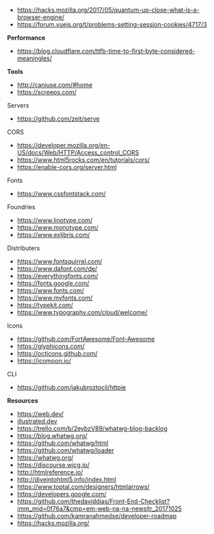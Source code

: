 - https://hacks.mozilla.org/2017/05/quantum-up-close-what-is-a-browser-engine/
- https://forum.vuejs.org/t/problems-setting-session-cookies/4717/3

**Performance**

- https://blog.cloudflare.com/ttfb-time-to-first-byte-considered-meaningles/

**Tools**

- http://caniuse.com/#home
- https://screeps.com/

Servers

- https://github.com/zeit/serve

CORS

- https://developer.mozilla.org/en-US/docs/Web/HTTP/Access_control_CORS
- https://www.html5rocks.com/en/tutorials/cors/
- https://enable-cors.org/server.html

Fonts

- https://www.cssfontstack.com/

Foundries

- https://www.linotype.com/
- https://www.monotype.com/
- https://www.exljbris.com/

Distributers

- https://www.fontsquirrel.com/
- https://www.dafont.com/de/
- https://everythingfonts.com/
- https://fonts.google.com/
- https://www.fonts.com/
- https://www.myfonts.com/
- https://typekit.com/
- https://www.typography.com/cloud/welcome/

Icons

- https://github.com/FortAwesome/Font-Awesome
- https://glyphicons.com/
- https://octicons.github.com/
- https://icomoon.io/

CLI

- https://github.com/jakubroztocil/httpie

**Resources**

- https://web.dev/
- [illustrated.dev](https://illustrated.dev/)
- https://trello.com/b/2eybzV89/whatwg-blog-backlog
- https://blog.whatwg.org/
- https://github.com/whatwg/html
- https://github.com/whatwg/loader
- https://whatwg.org/
- https://discourse.wicg.io/
- http://htmlreference.io/
- http://diveintohtml5.info/index.html
- https://www.toptal.com/designers/htmlarrows/
- https://developers.google.com/
- https://github.com/thedaviddias/Front-End-Checklist?imm_mid=0f76a7&cmp=em-web-na-na-newsltr_20171025
- https://github.com/kamranahmedse/developer-roadmap
- https://hacks.mozilla.org/
